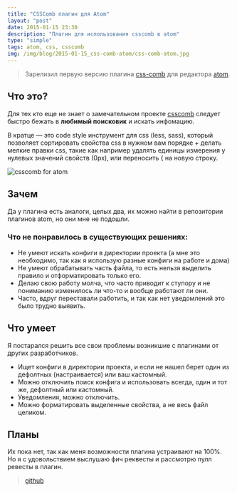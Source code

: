 ```yaml
---
title: "CSSComb плагин для Atom"
layout: "post"
date: 2015-01-15 23:30
description: "Плагин для использования csscomb в atom"
type: "simple"
tags: atom, css, csscomb
img: /img/blog/2015-01-15_css-comb-atom/css-comb-atom.jpg 
---
```


> Зарелизил первую версию плагина [css-comb](https://atom.io/packages/css-comb) для редактора [atom](http://atom.io).

## Что это?

Для тех кто еще не знает о замечательном проекте [csscomb](https://github.com/csscomb/csscomb.js) следует быстро бежать в __любимый поисковик__ и искать инфомацию.

В кратце — это code style инструмент для css (less, sass), который позволяет сортировать свойства css в нужном вам порядке + делать мелкие правки css, такие как например удалять единицы измерения у нулевых значений свойств (0px), или переносить { на новую строку.

<section class="img">
    <img src="https://cloud.githubusercontent.com/assets/200119/5740596/e244b8f6-9c15-11e4-8263-a31909ddd47e.gif" alt="csscomb for atom">
</section>

## Зачем

Да у плагина есть аналоги, целых два, их можно найти в репозитории плагинов atom, но они мне не подошли.

### Что не понравилось в существующих решениях:
* Не умеют искать конфиги в директории проекта (а мне это необходимо, так как я использую разные конфиги на работе и дома)
* Не умеют обрабатывать часть файла, то есть нельзя выделить правило и отформатировать только его.
* Делаю свою работу молча, что часто приводит к ступору и не пониманию изменилось ли что-то и вообще работают ли они.
* Часто, вдруг переставали работить, и так как нет уведомлений это было трудно выявить.

## Что умеет

Я постарался решить все свои проблемы возникшие с плагинами от других разработчиков.

* Ищет конфиги в директории проекта, и если не нашел берет один из дефолтных (настраивается) или ваш кастомный.
* Можно отключить поиск конфига и использовать всегда, один и тот же, дефолтный или кастомный.
* Уведомления, можно отключить.
* Можно форматировать выделенные свойства, а не весь файл целиком.

## Планы

Их пока нет, так как меня возможности плагина устраивают на 100%. Но я с удовольствием выслушаю фич реквесты и рассмотрю пулл ревесты в плагин.

> [github](https://github.com/d4rkr00t/css-comb-atom)
